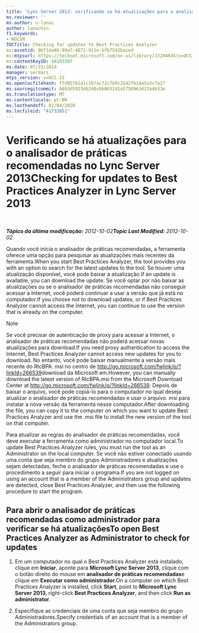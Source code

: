 ```yaml
---
title: 'Lync Server 2013: verificando se há atualizações para o analisador de práticas recomendadas'
ms.reviewer: ''
ms.author: v-lanac
author: lanachin
f1.keywords:
- NOCSH
TOCTitle: Checking for updates to Best Practices Analyzer
ms:assetid: 06f1da8b-99a7-4871-911e-bfb7542baced
ms:mtpsurl: https://technet.microsoft.com/en-us/library/JJ204645(v=OCS.15)
ms:contentKeyID: 48183307
ms.date: 07/23/2014
manager: serdars
mtps_version: v=OCS.15
ms.openlocfilehash: ffd05761a1c107ac72c7b9c3242fb18a5a3c7a27
ms.sourcegitcommit: b693d5923d6240cbb865241a5750963423a4b33e
ms.translationtype: MT
ms.contentlocale: pt-BR
ms.lasthandoff: 02/04/2020
ms.locfileid: "41733851"
---
```

<div data-xmlns="http://www.w3.org/1999/xhtml">

<div class="topic" data-xmlns="http://www.w3.org/1999/xhtml" data-msxsl="urn:schemas-microsoft-com:xslt" data-cs="http://msdn.microsoft.com/en-us/">

<div data-asp="http://msdn2.microsoft.com/asp">

# <a name="checking-for-updates-to-best-practices-analyzer-in-lync-server-2013"></a><span data-ttu-id="fe826-102">Verificando se há atualizações para o analisador de práticas recomendadas no Lync Server 2013</span><span class="sxs-lookup"><span data-stu-id="fe826-102">Checking for updates to Best Practices Analyzer in Lync Server 2013</span></span>

</div>

<div id="mainSection">

<div id="mainBody">

<span> </span>

<span data-ttu-id="fe826-103">_**Tópico da última modificação:** 2012-10-02_</span><span class="sxs-lookup"><span data-stu-id="fe826-103">_**Topic Last Modified:** 2012-10-02_</span></span>

<span data-ttu-id="fe826-104">Quando você inicia o analisador de práticas recomendadas, a ferramenta oferece uma opção para pesquisar as atualizações mais recentes da ferramenta.</span><span class="sxs-lookup"><span data-stu-id="fe826-104">When you start Best Practices Analyzer, the tool provides you with an option to search for the latest updates to the tool.</span></span> <span data-ttu-id="fe826-105">Se houver uma atualização disponível, você pode baixar a atualização.</span><span class="sxs-lookup"><span data-stu-id="fe826-105">If an update is available, you can download the update.</span></span> <span data-ttu-id="fe826-106">Se você optar por não baixar as atualizações ou se o analisador de práticas recomendadas não conseguir acessar a Internet, você poderá continuar a usar a versão que já está no computador.</span><span class="sxs-lookup"><span data-stu-id="fe826-106">If you choose not to download updates, or if Best Practices Analyzer cannot access the Internet, you can continue to use the version that is already on the computer.</span></span>

<div>


> [!NOTE]  
> <span data-ttu-id="fe826-107">Se você precisar de autenticação de proxy para acessar a Internet, o analisador de práticas recomendadas não poderá acessar novas atualizações para download.</span><span class="sxs-lookup"><span data-stu-id="fe826-107">If you need proxy authentication to access the Internet, Best Practices Analyzer cannot access new updates for you to download.</span></span> <span data-ttu-id="fe826-108">No entanto, você pode baixar manualmente a versão mais recente do RtcBPA. msi no centro de <A href="http://go.microsoft.com/fwlink/p/?linkid=266539">http://go.microsoft.com/fwlink/p/?linkId=266539</A>download da Microsoft em.</span><span class="sxs-lookup"><span data-stu-id="fe826-108">However, you can manually download the latest version of RtcBPA.msi from the Microsoft Download Center at <A href="http://go.microsoft.com/fwlink/p/?linkid=266539">http://go.microsoft.com/fwlink/p/?linkId=266539</A>.</span></span> <span data-ttu-id="fe826-109">Depois de baixar o arquivo, você pode copiá-lo para o computador no qual deseja atualizar o analisador de práticas recomendadas e usar o arquivo. msi para instalar a nova versão da ferramenta nesse computador.</span><span class="sxs-lookup"><span data-stu-id="fe826-109">After downloading the file, you can copy it to the computer on which you want to update Best Practices Analyzer and use the .msi file to install the new version of the tool on that computer.</span></span>



</div>

<span data-ttu-id="fe826-110">Para atualizar as regras do analisador de práticas recomendadas, você deve executar a ferramenta como administrador no computador local.</span><span class="sxs-lookup"><span data-stu-id="fe826-110">To update Best Practices Analyzer rules, you must run the tool as an Administrator on the local computer.</span></span> <span data-ttu-id="fe826-111">Se você não estiver conectado usando uma conta que seja membro do grupo Administradores e atualizações sejam detectadas, feche o analisador de práticas recomendadas e use o procedimento a seguir para iniciar o programa.</span><span class="sxs-lookup"><span data-stu-id="fe826-111">If you are not logged on using an account that is a member of the Administrators group and updates are detected, close Best Practices Analyzer, and then use the following procedure to start the program.</span></span>

<div>

## <a name="to-open-best-practices-analyzer-as-administrator-to-check-for-updates"></a><span data-ttu-id="fe826-112">Para abrir o analisador de práticas recomendadas como administrador para verificar se há atualizações</span><span class="sxs-lookup"><span data-stu-id="fe826-112">To open Best Practices Analyzer as Administrator to check for updates</span></span>

1.  <span data-ttu-id="fe826-113">Em um computador no qual o Best Practices Analyzer está instalado, clique em **Iniciar**, aponte para **Microsoft Lync Server 2013**, clique com o botão direito do mouse em **analisador de práticas recomendadas**e clique em **Executar como administrador**.</span><span class="sxs-lookup"><span data-stu-id="fe826-113">On a computer on which Best Practices Analyzer is installed, click **Start**, point to **Microsoft Lync Server 2013**, right-click **Best Practices Analyzer**, and then click **Run as administrator**.</span></span>

2.  <span data-ttu-id="fe826-114">Especifique as credenciais de uma conta que seja membro do grupo Administradores.</span><span class="sxs-lookup"><span data-stu-id="fe826-114">Specify credentials of an account that is a member of the Administrators group.</span></span>

</div>

</div>

<span> </span>

</div>

</div>

</div>


